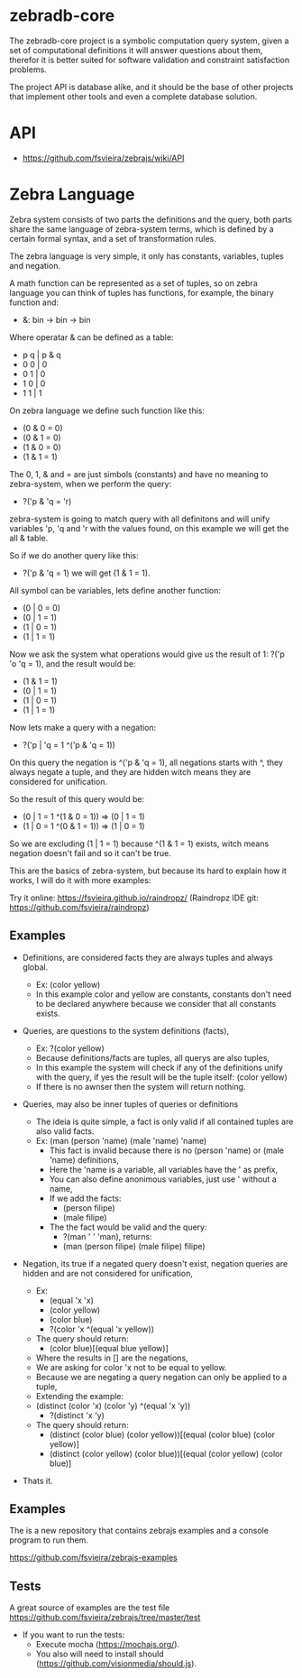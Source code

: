 # zebradb-core

The zebradb-core project is a symbolic computation query system, given a set of computational definitions it will
answer questions about them, therefor it is better suited for software validation and constraint satisfaction problems.

The project API is database alike, and it should be the base of other projects that implement other tools and even a complete database solution.

# API
 * https://github.com/fsvieira/zebrajs/wiki/API

# Zebra Language
Zebra system consists of two parts the definitions and the query, both parts share the same language of zebra-system terms, which is defined by
a certain formal syntax, and a set of transformation rules.

The zebra language is very simple, it only has constants, variables, tuples and negation.

A math function can be represented as a set of tuples, so on zebra language you can think of tuples has functions,
for example, the binary function and:
  * &: bin -> bin -> bin

Where operatar & can be defined as a table:
 * p q | p & q
 * 0 0 | 0
 * 0 1 | 0
 * 1 0 | 0
 * 1 1 | 1

On zebra language we define such function like this:
 * (0 & 0 = 0)
 * (0 & 1 = 0)
 * (1 & 0 = 0)
 * (1 & 1 = 1)

The 0, 1, & and = are just simbols (constants) and have no meaning to zebra-system, when we perform
the query:
 * ?('p & 'q = 'r)

zebra-system is going to match query with all definitons and will unify variables 'p, 'q and 'r with the
values found, on this example we will get the all & table.

So if we do another query like this:
 * ?('p & 'q = 1) we will get (1 & 1 = 1).

All symbol can be variables, lets define another function:
 * (0 | 0 = 0)
 * (0 | 1 = 1)
 * (1 | 0 = 1)
 * (1 | 1 = 1)

Now we ask the system what operations would give us the result of 1: ?('p 'o 'q = 1), and
the result would be:
 * (1 & 1 = 1)
 * (0 | 1 = 1)
 * (1 | 0 = 1)
 * (1 | 1 = 1)

Now lets make a query with a negation:

* ?('p | 'q = 1 ^('p & 'q = 1))

On this query the negation is ^('p & 'q = 1), all negations starts with ^, they always negate a tuple, and
they are hidden witch means they are considered for unification.

So the result of this query would be:
 * (0 | 1 = 1 ^(1 & 0 = 1)) => (0 | 1 = 1)
 * (1 | 0 = 1 ^(0 & 1 = 1)) => (1 | 0 = 1)

So we are excluding (1 | 1 = 1) because ^(1 & 1 = 1) exists, witch means negation doesn't fail and so it can't be true.

This are the basics of zebra-system, but because its hard to explain how it works, I will do it with more examples:

Try it online: https://fsvieira.github.io/raindropz/ (Raindropz IDE git: https://github.com/fsvieira/raindropz)

## Examples

* Definitions, are considered facts they are always tuples and always global.
  * Ex: (color yellow)
  * In this example color and yellow are constants, constants don't need to be declared anywhere
because we consider that all constants exists.
* Queries, are questions to the system definitions (facts),
  * Ex: ?(color yellow)
  * Because definitions/facts are tuples, all querys are also tuples,
  * In this example the system will check if any of the definitions unify with the query,
    if yes the result will be the tuple itself: (color yellow)
  * If there is no awnser then the system will return nothing.
* Queries, may also be inner tuples of queries or definitions
  * The ideia is quite simple, a fact is only valid if all contained tuples are also valid facts.
  * Ex: (man (person 'name) (male 'name) 'name)
    * This fact is invalid because there is no (person 'name) or (male 'name) definitions,
    * Here the 'name is a variable, all variables have the ' as prefix,
    * You can also define anonimous variables, just use ' without a name,
    * If we add the facts:
      * (person filipe)
      * (male filipe)
    * The the fact would be valid and the query:
      * ?(man ' ' 'man), returns:
      * (man (person filipe) (male filipe) filipe)
* Negation, its true if a negated query doesn't exist, negation queries are hidden and are not considered for unification,
  * Ex:
    * (equal 'x 'x)
    * (color yellow)
    * (color blue)
    * ?(color 'x ^(equal 'x yellow))
  * The query should return:
    * (color blue)[(equal blue yellow)]
  * Where the results in [] are the negations,
  * We are asking for color 'x not to be equal to yellow.
  * Because we are negating a query negation can only be applied to a tuple,
  * Extending the example:
  * (distinct (color 'x) (color 'y) ^(equal 'x 'y))
    * ?(distinct 'x 'y)
  * The query should return:
    * (distinct (color blue) (color yellow))[(equal (color blue) (color yellow)]
    * (distinct (color yellow) (color blue))[(equal (color yellow) (color blue)]

* Thats it.

## Examples
The is a new repository that contains zebrajs examples and a console program to run them.

https://github.com/fsvieira/zebrajs-examples


## Tests

A great source of examples are the test file https://github.com/fsvieira/zebrajs/tree/master/test

* If you want to run the tests:
  * Execute mocha (https://mochajs.org/).
  * You also will need to install should (https://github.com/visionmedia/should.js).

